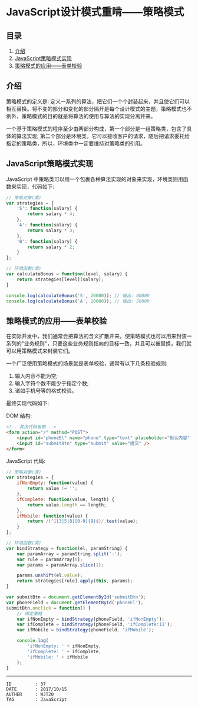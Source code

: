
# JavaScript设计模式重啃——策略模式 #

## 目录 ##

1. [介绍](#href1)
2. [JavaScript策略模式实现](#href2)
3. [策略模式的应用——表单校验](#href3)

## <a name="href1">介绍</a> ##

策略模式的定义是: 定义一系列的算法，把它们一个个封装起来，并且使它们可以相互替换。将不变的部分和变化的部分隔开是每个设计模式的主题，策略模式也不例外，策略模式的目的就是将算法的使用与算法的实现分离开来。

一个基于策略模式的程序至少由两部分构成，第一个部分是一组策略类，包含了具体的算法实现; 第二个部分是环境类，它可以接收客户的请求，随后把请求委托给指定的策略类，所以，环境类中一定要维持对策略类的引用。

## <a name="href2">JavaScript策略模式实现</a> ##

JavaScript 中策略类可以用一个包裹各种算法实现的对象来实现，环境类则用函数来实现，代码如下:

```js
// 策略对象(类)
var strategies = {
    'S': function(salary) {
        return salary * 4;
    },
    'A': function(salary) {
        return salary * 3;
    },
    'B': function(salary) {
        return salary * 2;
    }
};

// 环境函数(类)
var calculateBonus = function(level, salary) {
    return strategies[level](salary);
}

console.log(calculateBonus('S', 20000)); // 输出: 80000
console.log(calculateBonus('A', 10000)); // 输出: 30000
```

## <a name="href3">策略模式的应用——表单校验</a> ##

在实际开发中，我们通常会把算法的含义扩散开来，使策略模式也可以用来封装一系列的"业务规则"，只要这些业务规则指向的目标一致，并且可以被替换，我们就可以用策略模式来封装它们。

一个广泛使用策略模式的场景就是表单校验，通常有以下几条校验规则:

1. 输入内容不能为空;
2. 输入字符个数不能少于指定个数;
3. 诸如手机号等的格式校验。

最终实现代码如下:

DOM 结构:

```html
<!-- 其余代码省略 -->
<form action="/" method="POST">
    <input id="phoneEl" name="phone" type="text" placeholder="默认内容" />
    <input id="submitBtn" type="submit" value="提交" />
</form>
```

JavaScript 代码:

```js
// 策略对象(类)
var strategies = {
    ifNonEmpty: function(value) {
        return value != '';
    },
    ifComplete: function(value, length) {
        return value.length == length;
    },
    ifMobile: function(value) {
        return /(^1[3|5|8][0-9]{9}$)/.test(value);
    }
};

// 环境函数(类)
var bindStrategy = function(el, paramString) {
    var paramArray = paramString.split(':');
    var rule = paramArray[0];
    var params = paramArray.slice(1);

    params.unshift(el.value);
    return strategies[rule].apply(this, params);
}

var submitBtn = document.getElementById('submitBtn');
var phoneField = document.getElementById('phoneEl');
submitBtn.onclick = function() {
    // 绑定策略
    var ifNonEmpty = bindStrategy(phoneField, 'ifNonEmpty');
    var ifComplete = bindStrategy(phoneField, 'ifComplete:11');
    var ifMobile = bindStrategy(phoneField, 'ifMobile');

    console.log(
        'ifNonEmpty: ' + ifNonEmpty,
        'ifComplete: ' + ifComplete,
        'ifMobile: ' + ifMobile
    );
}
```

---

```
ID         : 37
DATE       : 2017/10/15
AUTHER     : WJT20
TAG        : JavaScript
```
